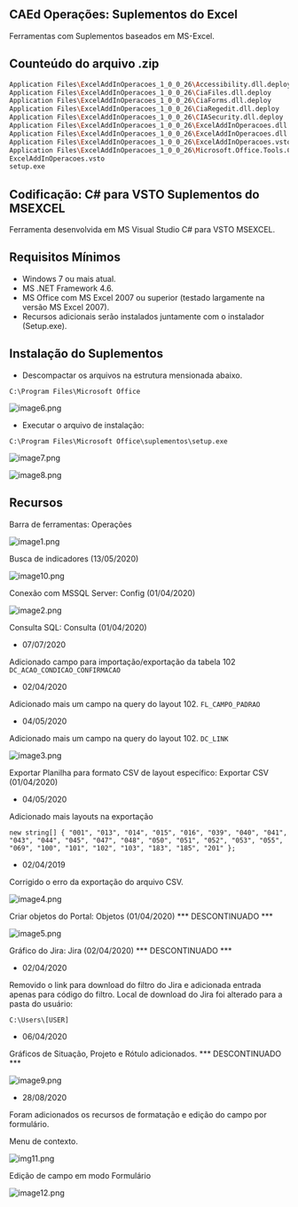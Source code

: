 ## CAEd Operações: Suplementos do Excel

Ferramentas com Suplementos baseados em MS-Excel.

## Counteúdo do arquivo .zip

```sh
Application Files\ExcelAddInOperacoes_1_0_0_26\Accessibility.dll.deploy
Application Files\ExcelAddInOperacoes_1_0_0_26\CiaFiles.dll.deploy
Application Files\ExcelAddInOperacoes_1_0_0_26\CiaForms.dll.deploy
Application Files\ExcelAddInOperacoes_1_0_0_26\CiaRegedit.dll.deploy
Application Files\ExcelAddInOperacoes_1_0_0_26\CIASecurity.dll.deploy
Application Files\ExcelAddInOperacoes_1_0_0_26\ExcelAddInOperacoes.dll.deploy
Application Files\ExcelAddInOperacoes_1_0_0_26\ExcelAddInOperacoes.dll.manifest
Application Files\ExcelAddInOperacoes_1_0_0_26\ExcelAddInOperacoes.vsto
Application Files\ExcelAddInOperacoes_1_0_0_26\Microsoft.Office.Tools.Common.v4.0.Utilities.dll.deploy
ExcelAddInOperacoes.vsto
setup.exe
```

## Codificação: C# para VSTO Suplementos do MSEXCEL

Ferramenta desenvolvida em MS Visual Studio C# para VSTO MSEXCEL.

## Requisitos Mínimos

- Windows 7 ou mais atual.
- MS .NET Framework 4.6.
- MS Office com MS Excel 2007 ou superior (testado largamente na versão MS Excel 2007).
- Recursos adicionais serão instalados juntamente com o instalador (Setup.exe).

## Instalação do Suplementos

- Descompactar os arquivos na estrutura mensionada abaixo.

`C:\Program Files\Microsoft Office`

![image6.png](https://github.com/difusao/Binary/blob/master/CAEd/Suplementos/Operacoes/images/img6.png)

- Executar o arquivo de instalação:

`C:\Program Files\Microsoft Office\suplementos\setup.exe`

![image7.png](https://github.com/difusao/Binary/blob/master/CAEd/Suplementos/Operacoes/images/img7.png)

![image8.png](https://github.com/difusao/Binary/blob/master/CAEd/Suplementos/Operacoes/images/img8.png)

## Recursos

Barra de ferramentas: Operações

![image1.png](https://github.com/difusao/Binary/blob/master/CAEd/Suplementos/Operacoes/images/img1.png)

Busca de indicadores (13/05/2020)

![image10.png](https://github.com/difusao/Binary/blob/master/CAEd/Suplementos/Operacoes/images/img10.png)

Conexão com MSSQL Server: Config (01/04/2020)

![image2.png](https://github.com/difusao/Binary/blob/master/CAEd/Suplementos/Operacoes/images/img2.png)

Consulta SQL: Consulta (01/04/2020)

- 07/07/2020

Adicionado campo para importação/exportação da tabela 102
`DC_ACAO_CONDICAO_CONFIRMACAO`

- 02/04/2020

Adicionado mais um campo na query do layout 102.
`FL_CAMPO_PADRAO`

- 04/05/2020

Adicionado mais um campo na query do layout 102.
`DC_LINK`

![image3.png](https://github.com/difusao/Binary/blob/master/CAEd/Suplementos/Operacoes/images/img3.png)

Exportar Planilha para formato CSV de layout específico: Exportar CSV (01/04/2020)

- 04/05/2020

Adicionado mais layouts na exportação

`new string[] { "001", "013", "014", "015", "016", "039", "040", "041", "043", "044", "045", "047", "048", "050", "051", "052", "053", "055", "069", "100", "101", "102", "103", "183", "185", "201" };`

- 02/04/2019

Corrigido o erro da exportação do arquivo CSV.

![image4.png](https://github.com/difusao/Binary/blob/master/CAEd/Suplementos/Operacoes/images/img4.png)

Criar objetos do Portal: Objetos (01/04/2020) *** DESCONTINUADO ***

![image5.png](https://github.com/difusao/Binary/blob/master/CAEd/Suplementos/Operacoes/images/img5.png)

Gráfico do Jira: Jira (02/04/2020) *** DESCONTINUADO ***

- 02/04/2020

Removido o link para download do filtro do Jira e adicionada entrada apenas para código do filtro.
Local de download do Jira foi alterado para a pasta do usuário:

`C:\Users\[USER]`

- 06/04/2020

Gráficos de Situação, Projeto e Rótulo adicionados. *** DESCONTINUADO ***


![image9.png](https://github.com/difusao/Binary/blob/master/CAEd/Suplementos/Operacoes/images/img9.png)

- 28/08/2020

Foram adicionados os recursos de formatação e edição do campo por formulário.

Menu de contexto.

![img11.png](https://github.com/difusao/Binary/blob/master/CAEd/Suplementos/Operacoes/images/img11.png)

Edição de campo em modo Formulário

![image12.png](https://github.com/difusao/Binary/blob/master/CAEd/Suplementos/Operacoes/images/img12.png)




